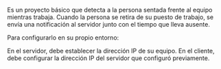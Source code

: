 Es un proyecto básico que detecta a la persona sentada frente al equipo mientras trabaja. Cuando la persona se retira de su puesto de trabajo, se envía una notificación al servidor junto con el tiempo que lleva ausente.

Para configurarlo en su propio entorno:

En el servidor, debe establecer la dirección IP de su equipo.
En el cliente, debe configurar la dirección IP del servidor que configuró previamente.
